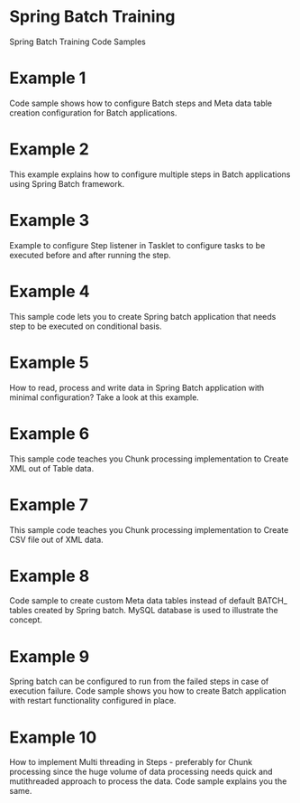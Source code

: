 # Spring Batch Training
Spring Batch Training Code Samples

# Example 1
Code sample shows how to configure Batch steps and Meta data table creation configuration for Batch applications.

# Example 2
This example explains how to configure multiple steps in Batch applications using Spring Batch framework.

# Example 3
Example to configure Step listener in Tasklet to configure tasks to be executed before and after running the step.

# Example 4
This sample code lets you to create Spring batch application that needs step to be executed on conditional basis.

# Example 5
How to read, process and write data in Spring Batch application with minimal configuration? Take a look at this example.

# Example 6
This sample code teaches you Chunk processing implementation to Create XML out of Table data. 

# Example 7
This sample code teaches you Chunk processing implementation to Create CSV file out of XML data. 

# Example 8
Code sample to create custom Meta data tables instead of default BATCH_ tables created by Spring batch. MySQL database is used to illustrate the concept.

# Example 9
Spring batch can be configured to run from the failed steps in case of execution failure. Code sample shows you how to create Batch application with restart functionality configured in place.

# Example 10
How to implement Multi threading in Steps - preferably for Chunk processing since the huge volume of data processing needs quick and mutithreaded approach to process the data. Code sample explains you the same.
